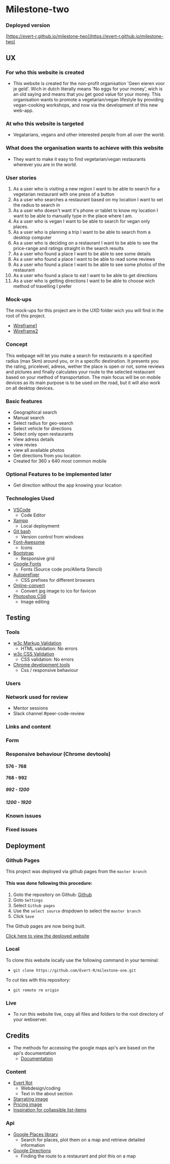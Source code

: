 # Milestone-two

### Deployed version 
[https://evert-r.github.io/milestone-two](https://evert-r.github.io/milestone-two)

## UX
### For who this website is created 
- This website is created for the non-profit organisation 'Geen eieren voor je geld'. Wich in dutch literally means 'No eggs for your money', wich is an old saying and means that you get good value for your money. This organisation wants to promote a vegetarian/vegan lifestyle by providing vegan-cooking workshops, and now via the development of this new web-app.

### At who this website is targeted
- Vegatarians, vegans and other interested people from all over the world.

### What does the organisation wants to achieve with this website
- They want to make it easy to find vegetarian/vegan restaurants wherever you are in the world.


### User stories
1. As a user who is visiting a new region I want to be able to search for a vegetarian restaurant with one press of a button
2. As a user who searches a restaurant based on my location I want to set the radius to search in
2. As a user who doesn't want it's phone or tablet to know my location I want to be able to manually type in the place where I am.
3. As a user who is vegan I want to be able to search for vegan only places.
4. As a user who is planning a trip I want to be able to search from a desktop computer
5. As a user who is deciding on a restaurant I want to be able to see the price-range and ratings straight in the search results
6. As a user who found a place I want to be able to see some details
7. As a user who found a place I want to be able to read some reviews
8. As a user who found a place I want to be able to see some photos of the restaurant
5. As a user who found a place to eat I want to be able to get directions
6. As a user who is getting directions I want to be able to choose wich method of travelling I prefer  

### Mock-ups
The mock-ups for this project are in the UXD folder wich you will find in the root of this project.
- [Wireframe1](UXD/.jpg)
- [Wireframe2](UXD/.jpg)

### Concept
This webpage will let you make a search for restaurants in a specified radius (max 5km) around you, or in a specific destination. It presents you the rating, pricelevel, adress, wether the place is open or not, some reviews and pictures and finally calculates your route to the selected restaurant based on your method of transportation.
The main focus will be on mobile devices as its main purpose is to be used on the road, but it will also work on all desktop devices.
 
### Basic features
- Geographical search
- Manual search
- Select radius for geo-search
- Select vehicle for directions
- Select only open restaurants
- View adress details
- view revies
- view all available photos
- Get directions from you location 
- Created for 360 x 640 most common mobile

### Optional Features to be implemented later
- Get direction without the app knowing your location



### Technologies Used
- [VSCode](https://code.visualstudio.com)
    - Code Editor
- [Xampp](https://www.apachefriends.org)
    - Local deploymemt
- [Git bash](https://gitforwindows.org)
    - Version control from windows
- [Font-Awesome](https://fontawesome.com)
    - Icons
- [Bootstrap](https://getbootstrap.com)
    - Responsive grid
- [Google Fonts](https://fonts.google.com)
    - Fonts (Source code pro/Allerta Stencil)
- [Autoprefixer](https://autoprefixer.github.io)
    - CSS prefixes for different browsers 
- [Online-convert](https://image.online-convert.com/convert-to-ico)
    - Convert jpg image to ico for favicon
- [Photoshop CS6](https://www.adobe.com/products/cs6.html)
    - Image editing 

## Testing
### Tools
- [w3c Markup Validation](https://validator.w3.org)
    - HTML validation: No errors
- [w3c CSS Validation](https://jigsaw.w3.org/css-validator/validator)
    - CSS validation: No errors
- [Chrome development tools](https://developers.google.com/web/tools/chrome-devtools)
    - Css / responsive behaviour

### Users


### Network used for review
- Mentor sessions
- Slack channel #peer-code-review

### Links and content


### Form

### Responsive behaviour (Chrome devtools)
#### 576 - 768


#### 768 - 992


##### 992 - 1200


##### 1200 - 1920


### Known issues


### Fixed issues


## Deployment
### Github Pages
This project was deployed via github pages from the ```master branch```

#### This was done following this procedure:
1. Goto the repository on Github: [Github](https://github.com/Evert-R/milestone-two)
2. Goto ```Settings```
3. Select ```Github pages```
4. Use the ```select source``` dropdown to select the ```master branch```
5. Click ```Save```

The Github pages are now being built.

[Click here to view the deployed website](https://evert-r.github.io/milestone-two)


### Local
To clone this website locally use the following command in your terminal:
- ```git clone https://github.com/Evert-R/milestone-one.git```

To cut ties with this repository:
- ```git remote rm origin```

### Live
- To run this website live, copy all files and folders to the root directory of your webserver.

## Credits
- The methods for accessing the google maps api's are based on the api's documentation
    - [Documentation](https://developers.google.com/maps/documentation/javascript/tutorial)

### Content
- [Evert Rot](https://evertrot.nl)
    - Webdesign/coding
    - Text in the about section
- [Starrating image](http://www.pngmart.com/image/tag/star-rating)
- [Pricing image](https://www.pngfly.com/png-1ukbp8/download.html)
- [Inspiration for collapsible list-items](https://www.w3schools.com/howto/howto_js_collapsible.asp)

### Api
- [Google Places library](https://developers.google.com/maps/documentation/javascript/places)
    - Search for places, plot them on a map and retrieve detailed information
-  [Google Directions](https://developers.google.com/maps/documentation/javascript/directions)
    - Finding the route to a restaurant and plot this on a map














